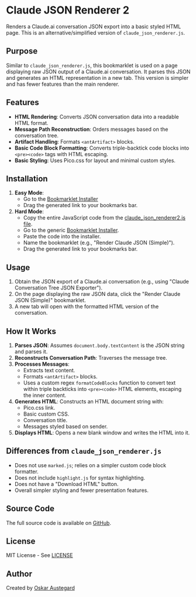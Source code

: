 # Claude JSON Renderer 2

Renders a Claude.ai conversation JSON export into a basic styled HTML page. This is an alternative/simplified version of `claude_json_renderer.js`.

## Purpose

Similar to `claude_json_renderer.js`, this bookmarklet is used on a page displaying raw JSON output of a Claude.ai conversation. It parses this JSON and generates an HTML representation in a new tab. This version is simpler and has fewer features than the main renderer.

## Features

- **HTML Rendering**: Converts JSON conversation data into a readable HTML format.
- **Message Path Reconstruction**: Orders messages based on the conversation tree.
- **Artifact Handling**: Formats `<antArtifact>` blocks.
- **Basic Code Block Formatting**: Converts triple-backtick code blocks into `<pre><code>` tags with HTML escaping.
- **Basic Styling**: Uses Pico.css for layout and minimal custom styles.

## Installation

1.  **Easy Mode**:
    *   Go to the [Bookmarklet Installer](https://austegard.com/web-utilities/bookmarklet-installer.html?bookmarklet=claude_json_renderer2.js)
    *   Drag the generated link to your bookmarks bar.
2.  **Hard Mode**:
    *   Copy the entire JavaScript code from the [claude_json_renderer2.js file](https://github.com/oaustegard/bookmarklets/blob/main/claude_json_renderer2.js).
    *   Go to the generic [Bookmarklet Installer](https://austegard.com/web-utilities/bookmarklet-installer.html).
    *   Paste the code into the installer.
    *   Name the bookmarklet (e.g., "Render Claude JSON (Simple)").
    *   Drag the generated link to your bookmarks bar.

## Usage

1.  Obtain the JSON export of a Claude.ai conversation (e.g., using "Claude Conversation Tree JSON Exporter").
2.  On the page displaying the raw JSON data, click the "Render Claude JSON (Simple)" bookmarklet.
3.  A new tab will open with the formatted HTML version of the conversation.

## How It Works

1.  **Parses JSON**: Assumes `document.body.textContent` is the JSON string and parses it.
2.  **Reconstructs Conversation Path**: Traverses the message tree.
3.  **Processes Messages**:
    *   Extracts text content.
    *   Formats `<antArtifact>` blocks.
    *   Uses a custom regex `formatCodeBlocks` function to convert text within triple backticks into `<pre><code>` HTML elements, escaping the inner content.
4.  **Generates HTML**: Constructs an HTML document string with:
    *   Pico.css link.
    *   Basic custom CSS.
    *   Conversation title.
    *   Messages styled based on sender.
5.  **Displays HTML**: Opens a new blank window and writes the HTML into it.

## Differences from `claude_json_renderer.js`

-   Does not use `marked.js`; relies on a simpler custom code block formatter.
-   Does not include `highlight.js` for syntax highlighting.
-   Does not have a "Download HTML" button.
-   Overall simpler styling and fewer presentation features.

## Source Code

The full source code is available on [GitHub](https://github.com/oaustegard/bookmarklets/blob/main/claude_json_renderer2.js).

## License

MIT License - See [LICENSE](https://github.com/oaustegard/bookmarklets/blob/main/LICENSE)

## Author

Created by [Oskar Austegard](https://austegard.com)
